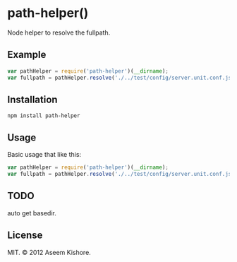 # path-helper()

Node helper to resolve the fullpath.

## Example

```js
var pathHelper = require('path-helper')(__dirname);
var fullpath = pathHelper.resolve('./../test/config/server.unit.conf.js');
```

## Installation

```
npm install path-helper
```

## Usage

Basic usage that like this:

```js
var pathHelper = require('path-helper')(__dirname);
var fullpath = pathHelper.resolve('./../test/config/server.unit.conf.js');
```

## TODO

auto get basedir.

## License

MIT. &copy; 2012 Aseem Kishore.